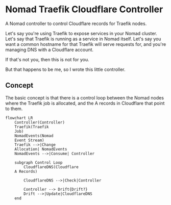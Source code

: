 # Nomad Traefik Cloudflare Controller

A Nomad controller to control Cloudflare records for Traefik nodes.

Let's say you're using Traefik to expose services in your Nomad cluster.
Let's say that Traefik is running as a service in Nomad itself.
Let's say you want a common hostname for that Traefik will serve requests for, and you're managing DNS with a Cloudflare account.

If that's not you, then this is not for you.

But that happens to be me, so I wrote this little controller.

## Concept

The basic concept is that there is a control loop between the Nomad nodes where the Traefik job is allocated, and the A records in Cloudflare that point to them.

```mermaid
flowchart LR
    Controller(Controller)
    Traefik(Traefik
    Job)
    NomadEvents(Nomad
    Event Stream)
    Traefik -->|Change
    Allocation| NomadEvents
    NomadEvents -->|Consume| Controller

    subgraph Control Loop
        CloudflareDNS(Cloudflare
    A Records)

        CloudflareDNS -->|Check|Controller

        Controller --> Drift{Drift?}
        Drift -->|Update|CloudflareDNS
    end
```
